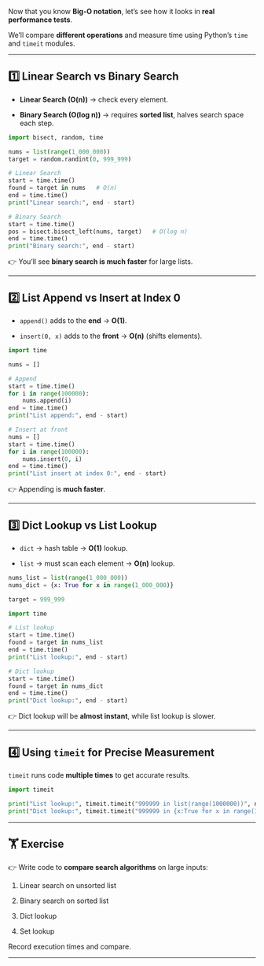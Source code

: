 
Now that you know **Big-O notation**, let’s see how it looks in **real performance tests**.

We’ll compare **different operations** and measure time using Python’s `time` and `timeit` modules.

---

## 1️⃣ Linear Search vs Binary Search

- **Linear Search (O(n))** → check every element.
    
- **Binary Search (O(log n))** → requires **sorted list**, halves search space each step.
    

```python
import bisect, random, time

nums = list(range(1_000_000))
target = random.randint(0, 999_999)

# Linear Search
start = time.time()
found = target in nums   # O(n)
end = time.time()
print("Linear search:", end - start)

# Binary Search
start = time.time()
pos = bisect.bisect_left(nums, target)   # O(log n)
end = time.time()
print("Binary search:", end - start)
```

👉 You’ll see **binary search is much faster** for large lists.

---

## 2️⃣ List Append vs Insert at Index 0

- `append()` adds to the **end** → **O(1)**.
    
- `insert(0, x)` adds to the **front** → **O(n)** (shifts elements).
    

```python
import time

nums = []

# Append
start = time.time()
for i in range(100000):
    nums.append(i)
end = time.time()
print("List append:", end - start)

# Insert at front
nums = []
start = time.time()
for i in range(100000):
    nums.insert(0, i)
end = time.time()
print("List insert at index 0:", end - start)
```

👉 Appending is **much faster**.

---

## 3️⃣ Dict Lookup vs List Lookup

- `dict` → hash table → **O(1)** lookup.
    
- `list` → must scan each element → **O(n)** lookup.
    

```python
nums_list = list(range(1_000_000))
nums_dict = {x: True for x in range(1_000_000)}

target = 999_999

import time

# List lookup
start = time.time()
found = target in nums_list
end = time.time()
print("List lookup:", end - start)

# Dict lookup
start = time.time()
found = target in nums_dict
end = time.time()
print("Dict lookup:", end - start)
```

👉 Dict lookup will be **almost instant**, while list lookup is slower.

---

## 4️⃣ Using `timeit` for Precise Measurement

`timeit` runs code **multiple times** to get accurate results.

```python
import timeit

print("List lookup:", timeit.timeit("999999 in list(range(1000000))", number=10))
print("Dict lookup:", timeit.timeit("999999 in {x:True for x in range(1000000)}", number=10))
```

---

## 🏋️ Exercise

👉 Write code to **compare search algorithms** on large inputs:

1. Linear search on unsorted list
    
2. Binary search on sorted list
    
3. Dict lookup
    
4. Set lookup
    

Record execution times and compare.

---

